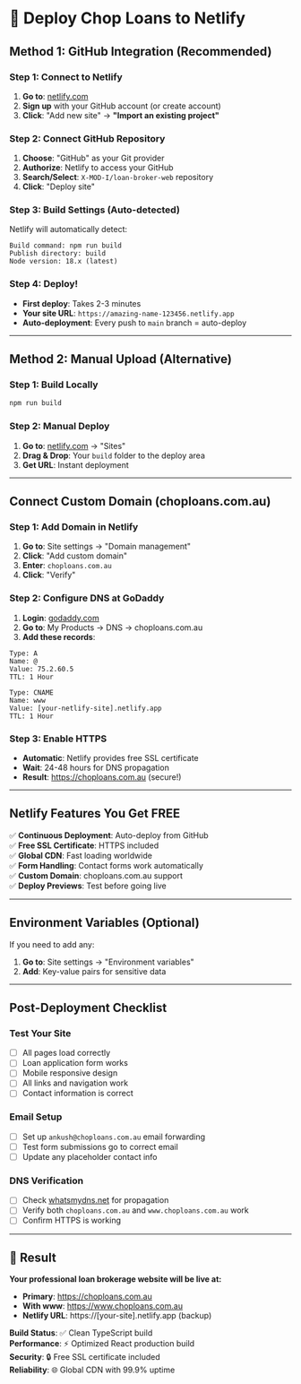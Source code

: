 # 🚀 Deploy Chop Loans to Netlify

## Method 1: GitHub Integration (Recommended)

### Step 1: Connect to Netlify
1. **Go to**: [netlify.com](https://netlify.com)
2. **Sign up** with your GitHub account (or create account)
3. **Click**: "Add new site" → **"Import an existing project"**

### Step 2: Connect GitHub Repository
1. **Choose**: "GitHub" as your Git provider
2. **Authorize**: Netlify to access your GitHub
3. **Search/Select**: `X-MOD-I/loan-broker-web` repository
4. **Click**: "Deploy site"

### Step 3: Build Settings (Auto-detected)
Netlify will automatically detect:
```
Build command: npm run build
Publish directory: build
Node version: 18.x (latest)
```

### Step 4: Deploy!
- **First deploy**: Takes 2-3 minutes
- **Your site URL**: `https://amazing-name-123456.netlify.app`
- **Auto-deployment**: Every push to `main` branch = auto-deploy

---

## Method 2: Manual Upload (Alternative)

### Step 1: Build Locally
```bash
npm run build
```

### Step 2: Manual Deploy
1. **Go to**: [netlify.com](https://netlify.com) → "Sites"
2. **Drag & Drop**: Your `build` folder to the deploy area
3. **Get URL**: Instant deployment

---

## Connect Custom Domain (choploans.com.au)

### Step 1: Add Domain in Netlify
1. **Go to**: Site settings → "Domain management"
2. **Click**: "Add custom domain"
3. **Enter**: `choploans.com.au`
4. **Click**: "Verify"

### Step 2: Configure DNS at GoDaddy
1. **Login**: [godaddy.com](https://godaddy.com)
2. **Go to**: My Products → DNS → choploans.com.au
3. **Add these records**:

```
Type: A
Name: @
Value: 75.2.60.5
TTL: 1 Hour

Type: CNAME
Name: www
Value: [your-netlify-site].netlify.app
TTL: 1 Hour
```

### Step 3: Enable HTTPS
- **Automatic**: Netlify provides free SSL certificate
- **Wait**: 24-48 hours for DNS propagation
- **Result**: https://choploans.com.au (secure!)

---

## Netlify Features You Get FREE

✅ **Continuous Deployment**: Auto-deploy from GitHub  
✅ **Free SSL Certificate**: HTTPS included  
✅ **Global CDN**: Fast loading worldwide  
✅ **Form Handling**: Contact forms work automatically  
✅ **Custom Domain**: choploans.com.au support  
✅ **Deploy Previews**: Test before going live  

---

## Environment Variables (Optional)
If you need to add any:
1. **Go to**: Site settings → "Environment variables"
2. **Add**: Key-value pairs for sensitive data

---

## Post-Deployment Checklist

### Test Your Site
- [ ] All pages load correctly
- [ ] Loan application form works
- [ ] Mobile responsive design
- [ ] All links and navigation work
- [ ] Contact information is correct

### Email Setup
- [ ] Set up `ankush@choploans.com.au` email forwarding
- [ ] Test form submissions go to correct email
- [ ] Update any placeholder contact info

### DNS Verification
- [ ] Check [whatsmydns.net](https://whatsmydns.net) for propagation
- [ ] Verify both `choploans.com.au` and `www.choploans.com.au` work
- [ ] Confirm HTTPS is working

---

## 🎉 Result
**Your professional loan brokerage website will be live at:**
- **Primary**: https://choploans.com.au
- **With www**: https://www.choploans.com.au
- **Netlify URL**: https://[your-site].netlify.app (backup)

**Build Status**: ✅ Clean TypeScript build  
**Performance**: ⚡ Optimized React production build  
**Security**: 🔒 Free SSL certificate included  
**Reliability**: 🌐 Global CDN with 99.9% uptime 